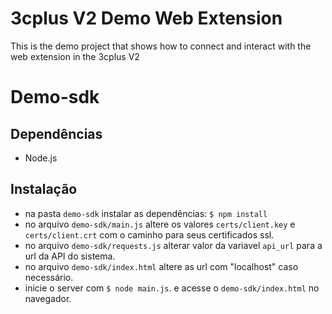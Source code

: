 # 3cplus V2 Demo Web Extension

This is the demo project that shows how to connect and interact with the web extension in the 3cplus V2

# Demo-sdk

## Dependências
* Node.js

## Instalação
- na pasta `demo-sdk` instalar as dependências: `$ npm install`
- no arquivo `demo-sdk/main.js` altere os valores `certs/client.key` e `certs/client.crt` com o caminho para seus certificados ssl.
- no arquivo `demo-sdk/requests.js` alterar valor da variavel `api_url` para a url da API do sistema.
- no arquivo `demo-sdk/index.html` altere as url com "localhost" caso necessário. 
- inicie o server com `$ node main.js`. e acesse o `demo-sdk/index.html` no navegador.
